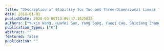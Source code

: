 ```yaml
---
title: "Description of Stability for Two and Three-Dimensional Linear Time-Invariant Systems Based on Curvature and Torsion"
date: 2018-01-01
publishDate: 2020-03-06T13:09:47.162583Z
authors: ["Yuxin Wang, Huafei Sun, Yang Song, Yueqi Cao, Shiqiang Zhang"]
publication_types: ["0"]
abstract: ""
featured: false
publication: ""
---
```



